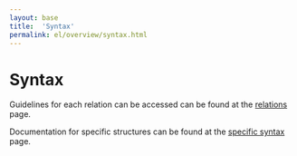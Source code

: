 ```yaml
---
layout: base
title:  'Syntax'
permalink: el/overview/syntax.html
---
```


# Syntax

Guidelines for each relation can be accessed can be found at the [relations](../dep/all.html) page. 

Documentation for specific structures can be found at the [specific syntax](../overview/specific-syntax.html) page.

